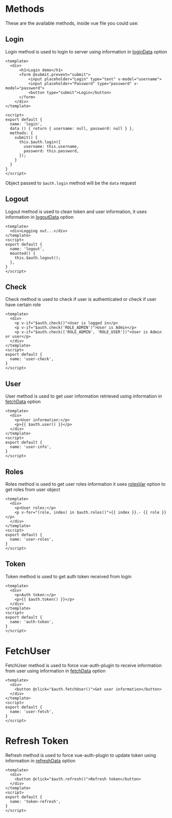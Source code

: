 # Methods

These are the available methods, inside vue file you could use:

## Login
Login method is used to login to server using information in [loginData](./#logindata) option

```vue{18-21}
<template>
  <div>
      <h1>Login demo</h1>
      <form @submit.prevent="submit">
          <input placeholder="Login" type="text" v-model="username">
          <input placeholder="Password" type="password" v-model="password">
          <button type="submit">Login</button>
      </form>
    </div>
</template>

<script>
export default {
  name: 'login',
  data () { return { username: null, password: null } },
  methods: {
    submit() {
      this.$auth.login({
        username: this.username,
        password: this.password,
      });
    }
  }
}
</script>
```

Object passed to `$auth.login` method will be the `data` request

## Logout
Logout method is used to clean token and user information, it uses information in [logoutData](./#logoutdata) option

```vue{8}
<template>
  <div>Logging out...</div>
</template>
<script>
export default {
  name: 'logout',
  mounted() {
    this.$auth.logout();
  },
}
</script>
```

## Check
Check method is used to check if user is authenticated or check if user have certain role

```vue{3-5}
<template>
  <div>
    <p v-if="$auth.check()">User is logged in</p>
    <p v-if="$auth.check('ROLE_ADMIN')">User is Admin</p>
    <p v-if="$auth.check(['ROLE_ADMIN', 'ROLE_USER'])">User is Admin or user</p>
  </div>
</template>
<script>
export default {
  name: 'user-check',
}
</script>
```

## User
User method is used to get user information retrieved using information in [fetchData](./#fetchdata) option

```vue{4}
<template>
  <div>
    <p>User information:</p>
    <p>{{ $auth.user() }}</p>
  </div>
</template>
<script>
export default {
  name: 'user-info',
}
</script>
```

## Roles
Roles method is used to get user roles information it uses [rolesVar](./#rolesvar) option to get roles from user object

```vue{4}
<template>
  <div>
    <p>User roles:</p>
    <p v-for="(role, index) in $auth.roles()">{{ index }}.- {{ role }}</p>
  </div>
</template>
<script>
export default {
  name: 'user-roles',
}
</script>
```

## Token
Token method is used to get auth token received from login

```vue{4}
<template>
  <div>
    <p>Auth token:</p>
    <p>{{ $auth.token() }}</p>
  </div>
</template>
<script>
export default {
  name: 'auth-token',
}
</script>
```

# FetchUser
FetchUser method is used to force vue-auth-plugin to receive information from user using information in [fetchData](./#fetchdata) option

```vue{3}
<template>
  <div>
    <button @click="$auth.fetchUser()">Get user information</button>
  </div>
</template>
<script>
export default {
  name: 'user-fetch',
}
</script>
```

# Refresh Token
Refresh method is used to force vue-auth-plugin to update token using information in [refreshData](./#refreshdata) option

```vue{3}
<template>
  <div>
    <button @click="$auth.refresh()">Refresh token</button>
  </div>
</template>
<script>
export default {
  name: 'token-refresh',
}
</script>
```
